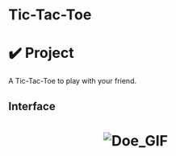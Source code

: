 # Tic-Tac-Toe
# ✔️ Project
 A Tic-Tac-Toe to play with your friend.

## Interface 
<h1 align="center">
    <img alt="Doe_GIF" title="Doe_Interface_GIF" src="github/Doe_Website_GIF.gif">
</h1>
